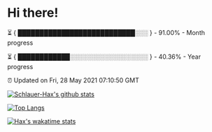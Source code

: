 # Hi there!

⏳ { ███████████████████████████░░░ } - 91.00% - Month progress

⏳ { ████████████░░░░░░░░░░░░░░░░░░ } - 40.36% - Year progress

⏰ Updated on Fri, 28 May 2021 07:10:50 GMT


[![Schlauer-Hax's github stats](https://github-readme-stats.vercel.app/api?username=Schlauer-Hax&show_icons=true&theme=dark&count_private=true)](https://github.com/Schlauer-Hax)


[![Top Langs](https://github-readme-stats.vercel.app/api/top-langs/?username=Schlauer-Hax&layout=compact&theme=dark)](https://github.com/Schlauer-Hax?tab=repositories)


[![Hax's wakatime stats](https://github-readme-stats.vercel.app/api/wakatime?username=Hax&theme=dark)](https://wakatime.com/@Hax)


